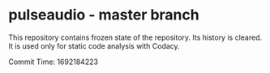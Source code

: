# pulseaudio - master branch

This repository contains frozen state of the repository.
Its history is cleared. It is used only for static code
analysis with Codacy.

Commit Time: 1692184223